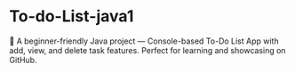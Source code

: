 # To-do-List-java1
 📝 A beginner-friendly Java project — Console-based To-Do List App with add, view, and delete task features. Perfect for learning and showcasing on GitHub.
